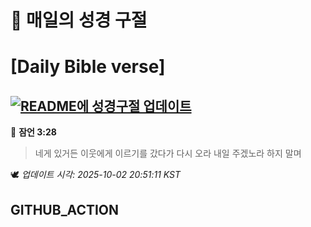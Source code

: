 # 🙏 매일의 성경 구절
# [Daily Bible verse]
## [![README에 성경구절 업데이트](https://github.com/DONGSUKA/first_test/actions/workflows/update-readme-bible.yml/badge.svg)](https://github.com/DONGSUKA/first_test/actions/workflows/update-readme-bible.yml)
<!-- START_BIBLE_VERSE -->
📖 **잠언 3:28**
> 네게 있거든 이웃에게 이르기를 갔다가 다시 오라 내일 주겠노라 하지 말며

🕊️ _업데이트 시각: 2025-10-02 20:51:11 KST_
  <!-- END_BIBLE_VERSE -->
## GITHUB_ACTION

